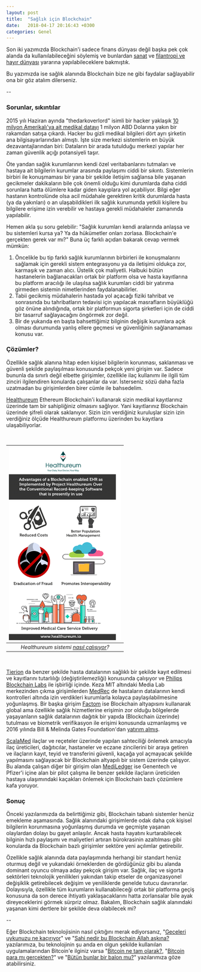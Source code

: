 ```yaml
---
layout: post
title:  "Sağlık için Blockchain"
date:   2018-04-17 20:16:43 +0300
categories: Genel
---
```

Son iki yazımızda Blockchain'i sadece finans dünyası değil başka pek çok alanda da kullanılabileceğini söylemiş ve bunlardan [sanat](http://ademimerkezi.com/genel/2018/04/06/sanat-icin-blockchain.html) ve [filantropi ve hayır dünyası](http://ademimerkezi.com/genel/2018/03/29/Iyilik-icin-blockchain.html) yararına yapılabileceklere bakmıştık. 

Bu yazımızda ise sağlık alanında Blockchain bize ne gibi faydalar sağlayabilir ona bir göz atalım dilerseniz. 

--

### Sorunlar, sıkıntılar

2015 yılı Haziran ayında "thedarkoverlord" isimli bir hacker yaklaşık [10 milyon Amerikalı'ya ait medikal datayı](https://www.zdnet.com/article/hacker-advertising-huge-health-insurance-database/) 1 milyon ABD Dolarına yakın bir rakamdan satışa çıkardı. Hacker bu gizli medikal bilgileri dört ayrı şirketin ana bilgisayarlarından almıştı. İşte size merkezi sistemlerin en büyük dezavantajlarından biri: Dataların bir arada tutulduğu merkezi yapılar her zaman güvenlik açığı potansiyeli taşır.

Öte yandan sağlık kurumlarının kendi özel veritabanlarını tutmaları ve hastaya ait bilgilerin kurumlar arasında paylaşımı ciddi bir sıkıntı. Sistemlerin birbiri ile konuşmaması bir yana bir şekilde iletişim sağlansa bile yaşanan gecikmeler dakikaların bile çok önemli olduğu kimi durumlarda daha ciddi sorunlara hatta ölümlere kadar giden kayıplara yol açabiliyor. Bilgi eğer hastanın kontrolünde olsa acil müdahale gerektiren kritik durumlarda hasta (ya da yakınları) o an ulaşabildikleri ilk sağlık kurumunda yetkili kişilere bu bilgilere erişime izin verebilir ve hastaya gerekli müdahaleler zamanında yapılabilir. 

Hemen akla şu soru gelebilir: "Sağlık kurumları kendi aralarında anlaşsa ve bu sistemleri kursa ya? Ya da hükümetler onları zorlasa. Blockchain'e gerçekten gerek var mı?" Buna üç farklı açıdan bakarak cevap vermek mümkün: 

1. Öncelikle bu tip farklı sağlık kurumlarının birbirleri ile konuşmalarını sağlamak için gerekli sistem entegrasyonu ya da iletişimi oldukça zor, karmaşık ve zaman alıcı. Üstelik çok maliyetli. Halbuki bütün hastanelerin bağlanacakları ortak bir platform olsa ve hasta kayıtlarına bu platform aracılığı ile ulaşılsa sağlık kurumları ciddi bir yatırıma girmeden sistemin nimetlerinden faydalanabilirler. 
2. Tabii gecikmiş müdahalerin hastada yol açacağı fiziki tahribat ve sonrasında bu tahribatların tedavisi için yapılacak masrafların büyüklüğü göz önüne alındığında, ortak bir platformun sigorta şirketleri için de ciddi bir tasarruf sağlayacağını öngörmek zor değil.    
3. Bir de yukarıda en başta bahsettiğimiz bilginin değişik kurumlara açık olması durumunda yanlış ellere geçmesi ve güvenliğinin sağlanamaması konusu var. 

### Çözümler?

Özellikle sağlık alanına hitap eden kişisel bilgilerin korunması, saklanması ve güvenli şekilde paylaşılması konusunda pekçok yeni girişim var. Sadece bununla da sınırlı değil elbette girişimler, özellikle ilaç kullanımı ile ilgili tüm zinciri ilgilendiren konularda çalışanlar da var. İsterseniz sözü daha fazla uzatmadan bu girişimlerden birer cümle ile bahsedelim. 

[Healthureum](https://www.healthureum.io/) Ethereum Blockchain'i kullanarak sizin medikal kayıtlarınız üzerinde tam bir sahipliğiniz olmasını sağlıyor. Yani kayıtlarınız Blockchain üzerinde şifreli olarak saklanıyor. Sizin izin verdiğiniz kuruluşlar sizin izin verdiğiniz ölçüde Healthureum platformu üzerinden bu kayıtlara ulaşabiliyorlar. 

&nbsp;

| ![healthureum.png](/assets/healthureum2.png) | 
|:--:| 
| *Healthureum sistemi [nasıl çalışıyor](https://healthureum.wordpress.com/2018/01/24/advantages-of-a-blockchain-enabled-ehr-as-implemented-by-project-healthureum-over-the-conventional-record-keeping-software-that-is-presently-in-use-2/)?* | 

&nbsp;


[Tierion](https://tierion.com/) da benzer şekilde hasta datalarının sağlıklı bir şekilde kayıt edilmesi ve kayıtlarını tutarlılığı (değiştirilemezliği) konusunda çalışıyor ve [Philips Blockchain Labs](http://www.2.forms.healthcare.philips.com/blockchainlabs) ile işbirliği içinde. Keza MIT altındaki Media Lab merkezinden çıkma girişimlerden [MedRec](http://medrec.io) de hastaların datalarının kendi kontrolleri altında izin verdikleri kurumlarla kolayca paylaşılabilmesine yoğunlaşmış. Bir başka girişim [Factom](https://www.factom.com) ise Blockchain altyapısını kullanarak global ama özellikle sağlık hizmetlerine erişimin zor olduğu bölgelerde yaşayanların sağlık datalarının dağıtık bir yapıda (Blockchain üzerinde) tutulması ve biometrik verifikasyon ile erişimi konusunda uzmanlaşmış ve 2016 yılında Bill & Melinda Gates Foundation'dan [yatırım almış](https://www.gatesfoundation.org/How-We-Work/Quick-Links/Grants-Database/Grants/2016/11/OPP1159449).

[ScalaMed](https://www.scalamed.com) ilaçlar ve reçeteler üzerinde yapılan sahteciliği önlemek amacıyla ilaç üreticileri, dağıtıcılar, hastaneler ve eczane zincilerini bir araya getiren ve ilaçların kayıt, teyid ve transferini güvenli, kaçağa yol açmayacak şekilde yapılmasını sağlayacak bir Blockchain altyapılı bir sistem üzerinde çalışyor. Bu alanda çalışan diğer bir girişim olan [MediLedger](https://www.mediledger.com/) ise Genentech ve Pfizer'i içine alan bir pilot çalışma ile benzer şekilde ilaçların üreticiden hastaya ulaşımındaki kaçakları önlemek için Blockchain bazlı çözümlere kafa yoruyor. 

### Sonuç

Önceki yazılarımızda da belirttiğimiz gibi, Blockchain tabanlı sistemler henüz emekleme aşamasında. Sağlık alanındaki girişimlerde odak daha çok kişisel bilgilerin korunmasına yoğunlaşmış durumda ve geçmişte yaşanan olaylardan dolayı bu gayet anlaşılır. Ancak hasta hayatını kurtarabilecek bilginin hızlı paylaşımı ve maliyetleri artıran bürokrasinin azaltılması gibi konularda da Blockchain bazlı girişimler sektöre yeni açılımlar getirebilir. 

Özellikle sağlık alanında data paylaşımında herhangi bir standart henüz oturmuş değil ve yukarıdaki örneklerden de gördüğünüz gibi bu alanda dominant oyuncu olmaya aday pekçok girişim var. Sağlık, ilaç ve sigorta sektörleri teknolojik yenilikleri yakından takip etseler de organizasyonel değişiklik getirebilecek değişim ve yeniliklerde genelde tutucu davranırlar. Dolayısıyla, özellikle tüm kurumların kullanabileceği ortak bir platforma geçiş konusuna da son derece ihtiyatlı yaklaşacaklarını hatta zorlansalar bile ayak direyeceklerini görmek sürpriz olmaz. Bakalım, Blockchain sağlık alanındaki yaşanan kimi dertlere bir şekilde deva olabilecek mi?

--

Eğer Blockchain teknolojisinin nasıl çıktığını merak ediyorsanız, "[Geceleri uykunuzu ne kaçırıyor](http://ademimerkezi.com/genel/2018/03/01/Geceleri-uykunuzu-ne-kaciriyor.html)" ve "[Sahi nedir bu Blockchain Allah aşkına?](http://ademimerkezi.com/genel/2018/03/02/Sahi-nedir-bu-blockchain-allah-askina.html) yazılarımıza, bu teknolojinin şu anda en olgun şekilde kullanılan uygulamalarından Bitcoin'e ilginiz varsa "[Bitcoin ne tam olarak?](http://ademimerkezi.com/genel/2018/03/13/Bitcoin-ne-tam-olarak.html), "[Bitcoin para mı gerçekten?](http://ademimerkezi.com/genel/2018/03/22/Bitcoin-para-mi-gercekten.html)" ve "[Bütün bunlar bir balon mu?](http://ademimerkezi.com/genel/2018/03/05/Butun-bunlar-bir-balon-mu.html)" yazılarımıza göze atabilirsiniz. 
